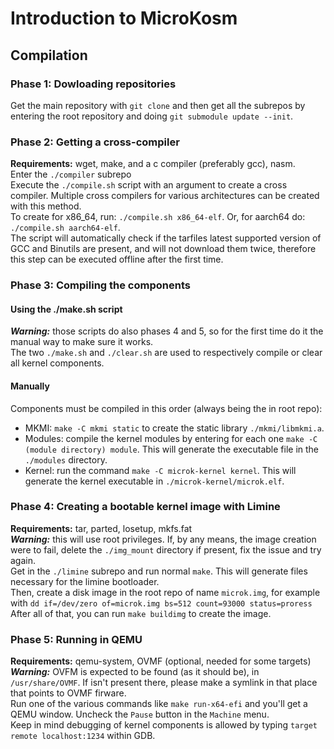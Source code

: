 # Introduction to MicroKosm

## Compilation

### Phase 1: Dowloading repositories
Get the main repository with `git clone` and then get all the subrepos by entering the root repository and doing `git submodule update --init`.

### Phase 2: Getting a cross-compiler
**Requirements:** wget, make, and a c compiler (preferably gcc), nasm.  
Enter the `./compiler` subrepo  
Execute the  `./compile.sh` script with an argument to create a cross compiler. Multiple cross compilers for various architectures can be created with this method.  
To create for x86_64, run: `./compile.sh x86_64-elf`. Or, for aarch64 do: `./compile.sh aarch64-elf`.  
The script will automatically check if the tarfiles latest supported version of GCC and Binutils are present, and will not download them twice, therefore this step can be executed offline after the first time.

### Phase 3: Compiling the components

#### Using the ./make.sh script
***Warning:*** those scripts do also phases 4 and 5, so for the first time do it the manual way to make sure it works.  
The two `./make.sh` and `./clear.sh` are used to respectively compile or clear all kernel components.  

#### Manually
Components must be compiled in this order (always being the in root repo):  
 - MKMI: `make -C mkmi static` to create the static library `./mkmi/libmkmi.a`.  
 - Modules: compile the kernel modules by entering  for each one `make -C (module directory) module`. This will generate the executable file in the `./modules` directory.  
 - Kernel: run the command `make -C microk-kernel kernel`. This will generate the kernel executable in `./microk-kernel/microk.elf`.  

### Phase 4: Creating a bootable kernel image with Limine
**Requirements:** tar, parted, losetup, mkfs.fat  
***Warning:*** this will use root privileges. If, by any means, the image creation were to fail, delete the `./img_mount` directory if present, fix the issue and try again.  
Get in the `./limine` subrepo and run normal `make`. This will generate files necessary for the limine bootloader.  
Then, create a disk image in the root repo of name `microk.img`, for example with `dd if=/dev/zero of=microk.img bs=512 count=93000 status=proress`  
After all of that, you can run `make buildimg` to create the image.  

### Phase 5: Running in QEMU
**Requirements:** qemu-system, OVMF (optional, needed for some targets)  
***Warning:*** OVFM is expected to be found (as it should be), in `/usr/share/OVMF`. If isn't present there, please make a symlink in that place that points to OVMF firware.  
Run one of the various commands like `make run-x64-efi` and you'll get a QEMU window. Uncheck the `Pause` button in the `Machine` menu.  
Keep in mind debugging of kernel components is allowed by typing `target remote localhost:1234` within GDB.  



